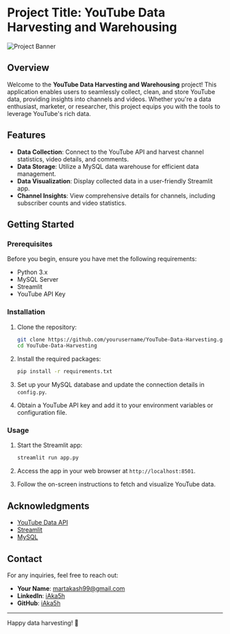 # Project Title: YouTube Data Harvesting and Warehousing

![Project Banner](https://via.placeholder.com/1200x300?text=YouTube+Data+Harvesting+and+Warehousing)

## Overview

Welcome to the **YouTube Data Harvesting and Warehousing** project! This application enables users to seamlessly collect, clean, and store YouTube data, providing insights into channels and videos. Whether you're a data enthusiast, marketer, or researcher, this project equips you with the tools to leverage YouTube's rich data.

## Features

- **Data Collection**: Connect to the YouTube API and harvest channel statistics, video details, and comments.
- **Data Storage**: Utilize a MySQL data warehouse for efficient data management.
- **Data Visualization**: Display collected data in a user-friendly Streamlit app.
- **Channel Insights**: View comprehensive details for channels, including subscriber counts and video statistics.

## Getting Started

### Prerequisites

Before you begin, ensure you have met the following requirements:

- Python 3.x
- MySQL Server
- Streamlit
- YouTube API Key

### Installation

1. Clone the repository:
    ```bash
    git clone https://github.com/yourusername/YouTube-Data-Harvesting.git
    cd YouTube-Data-Harvesting
    ```

2. Install the required packages:
    ```bash
    pip install -r requirements.txt
    ```

3. Set up your MySQL database and update the connection details in `config.py`.

4. Obtain a YouTube API key and add it to your environment variables or configuration file.

### Usage

1. Start the Streamlit app:
    ```bash
    streamlit run app.py
    ```

2. Access the app in your web browser at `http://localhost:8501`.

3. Follow the on-screen instructions to fetch and visualize YouTube data.

## Acknowledgments

- [YouTube Data API](https://developers.google.com/youtube/v3)
- [Streamlit](https://streamlit.io/)
- [MySQL](https://www.mysql.com/)

## Contact

For any inquiries, feel free to reach out:

- **Your Name**: [martakash99@gmail.com](mailto:martakash99@gmail.com)
- **LinkedIn**: [iAka5h](https://linkedin.com/iAka5h)
- **GitHub**: [iAka5h](https://github.com/iAka5h)

---

Happy data harvesting! 🎉

